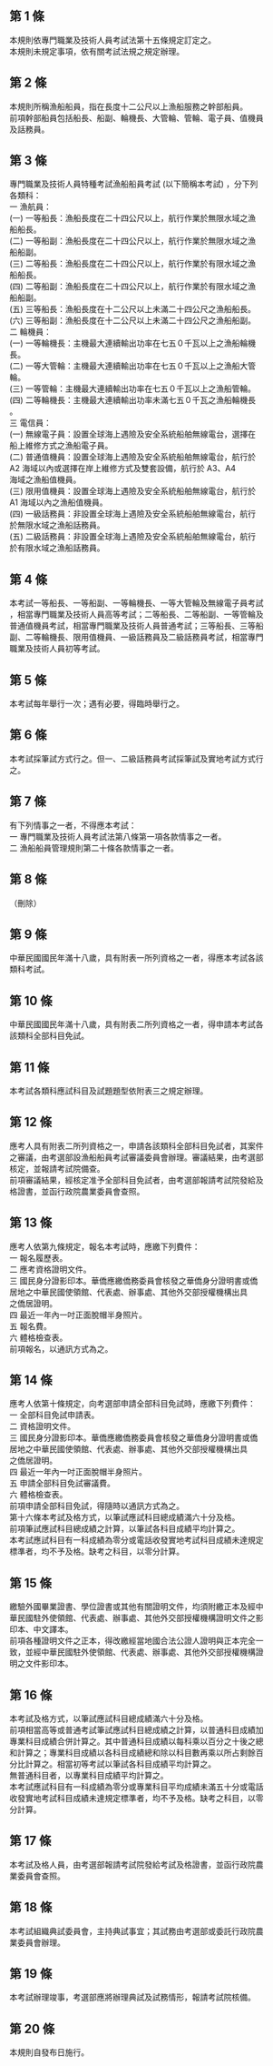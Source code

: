 第 1 條
-------
本規則依專門職業及技術人員考試法第十五條規定訂定之。  
本規則未規定事項，依有關考試法規之規定辦理。

第 2 條
-------
本規則所稱漁船船員，指在長度十二公尺以上漁船服務之幹部船員。  
前項幹部船員包括船長、船副、輪機長、大管輪、管輪、電子員、值機員  
及話務員。

第 3 條
-------
專門職業及技術人員特種考試漁船船員考試 (以下簡稱本考試) ，分下列  
各類科：  
一  漁航員：  
 (一) 一等船長：漁船長度在二十四公尺以上，航行作業於無限水域之漁  
      船船長。  
 (二) 一等船副：漁船長度在二十四公尺以上，航行作業於無限水域之漁  
      船船副。  
 (三) 二等船長：漁船長度在二十四公尺以上，航行作業於有限水域之漁  
      船船長。  
 (四) 二等船副：漁船長度在二十四公尺以上，航行作業於有限水域之漁  
      船船副。  
 (五) 三等船長：漁船長度在十二公尺以上未滿二十四公尺之漁船船長。  
 (六) 三等船副：漁船長度在十二公尺以上未滿二十四公尺之漁船船副。  
二  輪機員：  
 (一) 一等輪機長：主機最大連續輸出功率在七五０千瓦以上之漁船輪機  
      長。  
 (二) 一等大管輪：主機最大連續輸出功率在七五０千瓦以上之漁船大管  
      輪。  
 (三) 一等管輪：主機最大連續輸出功率在七五０千瓦以上之漁船管輪。  
 (四) 二等輪機長：主機最大連續輸出功率未滿七五０千瓦之漁船輪機長  
      。  
三  電信員：  
 (一) 無線電子員：設置全球海上遇險及安全系統船舶無線電台，選擇在  
      船上維修方式之漁船電子員。  
 (二) 普通值機員：設置全球海上遇險及安全系統船舶無線電台，航行於  
      A2  海域以內或選擇在岸上維修方式及雙套設備，航行於 A3、A4  
      海域之漁船值機員。  
 (三) 限用值機員：設置全球海上遇險及安全系統船舶無線電台，航行於  
      A1  海域以內之漁船值機員。  
 (四) 一級話務員：非設置全球海上遇險及安全系統船舶無線電台，航行  
      於無限水域之漁船話務員。  
 (五) 二級話務員：非設置全球海上遇險及安全系統船舶無線電台，航行  
      於有限水域之漁船話務員。

第 4 條
-------
本考試一等船長、一等船副、一等輪機長、一等大管輪及無線電子員考試  
，相當專門職業及技術人員高等考試；二等船長、二等船副、一等管輪及  
普通值機員考試，相當專門職業及技術人員普通考試；三等船長、三等船  
副、二等輪機長、限用值機員、一級話務員及二級話務員考試，相當專門  
職業及技術人員初等考試。

第 5 條
-------
本考試每年舉行一次；遇有必要，得臨時舉行之。

第 6 條
-------
本考試採筆試方式行之。但一、二級話務員考試採筆試及實地考試方式行  
之。

第 7 條
-------
有下列情事之一者，不得應本考試：                           
一  專門職業及技術人員考試法第八條第一項各款情事之一者。   
二  漁船船員管理規則第二十條各款情事之一者。

第 8 條
-------
（刪除）

第 9 條
-------
中華民國國民年滿十八歲，具有附表一所列資格之一者，得應本考試各該  
類科考試。

第 10 條
--------
中華民國國民年滿十八歲，具有附表二所列資格之一者，得申請本考試各  
該類科全部科目免試。

第 11 條
--------
本考試各類科應試科目及試題題型依附表三之規定辦理。

第 12 條
--------
應考人具有附表二所列資格之一，申請各該類科全部科目免試者，其案件  
之審議，由考選部設漁船船員考試審議委員會辦理。審議結果，由考選部  
核定，並報請考試院備查。  
前項審議結果，經核定准予全部科目免試者，由考選部報請考試院發給及  
格證書，並函行政院農業委員會查照。

第 13 條
--------
應考人依第九條規定，報名本考試時，應繳下列費件：  
一  報名履歷表。  
二  應考資格證明文件。  
三  國民身分證影印本。華僑應繳僑務委員會核發之華僑身分證明書或僑  
    居地之中華民國使領館、代表處、辦事處、其他外交部授權機構出具  
    之僑居證明。  
四  最近一年內一吋正面脫帽半身照片。  
五  報名費。  
六  體格檢查表。  
前項報名，以通訊方式為之。

第 14 條
--------
應考人依第十條規定，向考選部申請全部科目免試時，應繳下列費件：    
一  全部科目免試申請表。                                          
二  資格證明文件。                                                
三  國民身分證影印本。華僑應繳僑務委員會核發之華僑身分證明書或僑  
    居地之中華民國使領館、代表處、辦事處、其他外交部授權機構出具  
    之僑居證明。                                                  
四  最近一年內一吋正面脫帽半身照片。                              
五  申請全部科目免試審議費。                                      
六  體格檢查表。                                                  
前項申請全部科目免試，得隨時以通訊方式為之。                      
第十六條本考試及格方式，以筆試應試科目總成績滿六十分及格。        
前項筆試應試科目總成績之計算，以筆試各科目成績平均計算之。        
本考試應試科目有一科成績為零分或電話收發實地考試科目成績未達規定  
標準者，均不予及格。缺考之科目，以零分計算。

第 15 條
--------
繳驗外國畢業證書、學位證書或其他有關證明文件，均須附繳正本及經中  
華民國駐外使領館、代表處、辦事處、其他外交部授權機構證明文件之影  
印本、中文譯本。  
前項各種證明文件之正本，得改繳經當地國合法公證人證明與正本完全一  
致，並經中華民國駐外使領館、代表處、辦事處、其他外交部授權機構證  
明之文件影印本。

第 16 條
--------
本考試及格方式，以筆試應試科目總成績滿六十分及格。                
前項相當高等或普通考試筆試應試科目總成績之計算，以普通科目成績加  
專業科目成績合併計算之。其中普通科目成績以每科乘以百分之十後之總  
和計算之；專業科目成績以各科目成績總和除以科目數再乘以所占剩餘百  
分比計算之。相當初等考試以筆試各科目成績平均計算之。              
無普通科目者，以專業科目成績平均計算之。                          
本考試應試科目有一科成績為零分或專業科目平均成績未滿五十分或電話  
收發實地考試科目成績未達規定標準者，均不予及格。缺考之科目，以零  
分計算。

第 17 條
--------
本考試及格人員，由考選部報請考試院發給考試及格證書，並函行政院農  
業委員會查照。

第 18 條
--------
本考試組織典試委員會，主持典試事宜；其試務由考選部或委託行政院農  
業委員會辦理。

第 19 條
--------
本考試辦理竣事，考選部應將辦理典試及試務情形，報請考試院核備。

第 20 條
--------
本規則自發布日施行。

